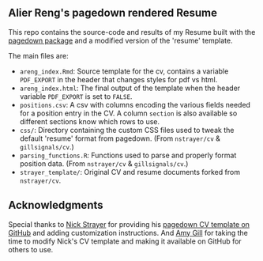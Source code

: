 ## Alier Reng's pagedown rendered Resume

This repo contains the source-code and results of my Resume built with the [pagedown package](https://pagedown.rbind.io) and a modified version of the 'resume' template. 

The main files are:

- `areng_index.Rmd`: Source template for the cv, contains a variable `PDF_EXPORT` in the header that changes styles for pdf vs html. 
- `areng_index.html`: The final output of the template when the header variable `PDF_EXPORT` is set to `FALSE`.
- `positions.csv`: A csv with columns encoding the various fields needed for a position entry in the CV. A column `section` is also available so different sections know which rows to use.
- `css/`: Directory containing the custom CSS files used to tweak the default 'resume' format from pagedown. (From `nstrayer/cv` & `gillsignals/cv`.)
- `parsing_functions.R`: Functions used to parse and properly format position data. (From `nstrayer/cv` & `gillsignals/cv`.)
- `strayer_template/`: Original CV and resume documents forked from `nstrayer/cv`.

## Acknowledgments

Special thanks to [Nick Strayer](http://nickstrayer.me) for providing his [pagedown CV template on GitHub](https://github.com/nstrayer/cv) and adding customization instructions. And [Amy Gill](amygill.net) for taking the time to modify Nick's CV template and making it available on GitHub for others to use.
